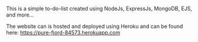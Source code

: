 This is a simple to-do-list created using NodeJs, ExpressJs, MongoDB, EJS, and more...

The website can is hosted and deployed using Heroku and can be found here:
https://pure-fjord-84573.herokuapp.com